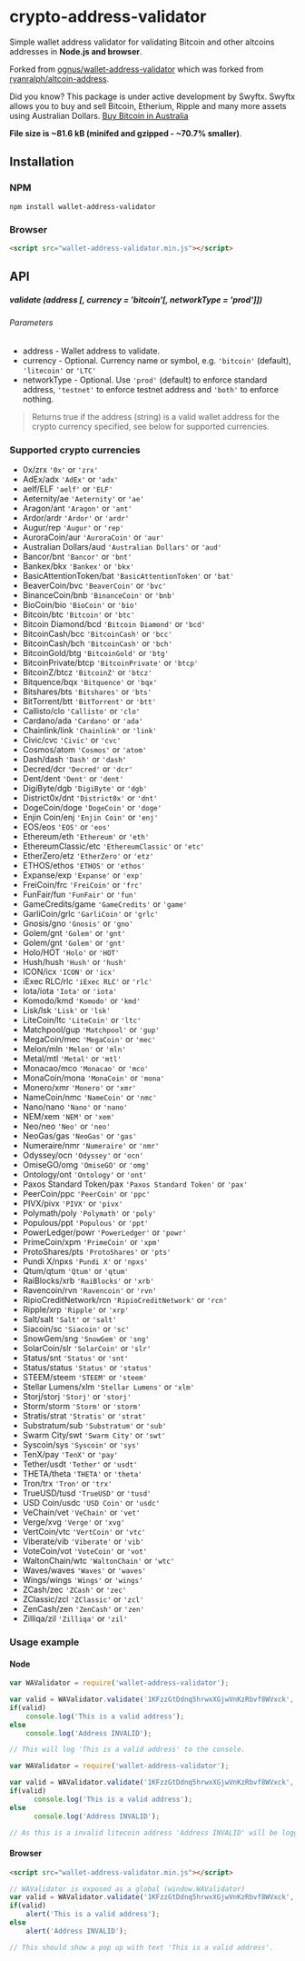 # crypto-address-validator
Simple wallet address validator for validating Bitcoin and other altcoins addresses in **Node.js and browser**.

Forked from [ognus/wallet-address-validator](https://github.com/ognus/wallet-address-validator) which was forked from [ryanralph/altcoin-address](https://github.com/ryanralph/altcoin-address).

Did you know? This package is under active development by Swyftx. Swyftx allows you to buy and sell Bitcoin, Etherium, Ripple and many more assets using Australian Dollars. [Buy Bitcoin in Australia](https://swyftx.com.au)

**File size is ~81.6 kB (minifed and gzipped - ~70.7% smaller)**.

## Installation

### NPM
```
npm install wallet-address-validator
```

### Browser
```html
<script src="wallet-address-validator.min.js"></script>
```

## API

##### validate (address [, currency = 'bitcoin'[, networkType = 'prod']])

###### Parameters
* address - Wallet address to validate.
* currency - Optional. Currency name or symbol, e.g. `'bitcoin'` (default), `'litecoin'` or `'LTC'`
* networkType - Optional. Use `'prod'` (default) to enforce standard address, `'testnet'` to enforce testnet address and `'both'` to enforce nothing.

> Returns true if the address (string) is a valid wallet address for the crypto currency specified, see below for supported currencies.

### Supported crypto currencies

* 0x/zrx `'0x'` or `'zrx'`
* AdEx/adx `'AdEx'` or `'adx'`
* aelf/ELF `'aelf'` or `'ELF'`
* Aeternity/ae `'Aeternity'` or `'ae'`
* Aragon/ant `'Aragon'` or `'ant'`
* Ardor/ardr `'Ardor'` or `'ardr'`
* Augur/rep `'Augur'` or `'rep'`
* AuroraCoin/aur `'AuroraCoin'` or `'aur'`
* Australian Dollars/aud `'Australian Dollars'` or `'aud'`
* Bancor/bnt `'Bancor'` or `'bnt'`
* Bankex/bkx `'Bankex'` or `'bkx'`
* BasicAttentionToken/bat `'BasicAttentionToken'` or `'bat'`
* BeaverCoin/bvc `'BeaverCoin'` or `'bvc'`
* BinanceCoin/bnb `'BinanceCoin'` or `'bnb'`
* BioCoin/bio `'BioCoin'` or `'bio'`
* Bitcoin/btc `'Bitcoin'` or `'btc'`
* Bitcoin Diamond/bcd `'Bitcoin Diamond'` or `'bcd'`
* BitcoinCash/bcc `'BitcoinCash'` or `'bcc'`
* BitcoinCash/bch `'BitcoinCash'` or `'bch'`
* BitcoinGold/btg `'BitcoinGold'` or `'btg'`
* BitcoinPrivate/btcp `'BitcoinPrivate'` or `'btcp'`
* BitcoinZ/btcz `'BitcoinZ'` or `'btcz'`
* Bitquence/bqx `'Bitquence'` or `'bqx'`
* Bitshares/bts `'Bitshares'` or `'bts'`
* BitTorrent/btt `'BitTorrent'` or `'btt'`
* Callisto/clo `'Callisto'` or `'clo'`
* Cardano/ada `'Cardano'` or `'ada'`
* Chainlink/link `'Chainlink'` or `'link'`
* Civic/cvc `'Civic'` or `'cvc'`
* Cosmos/atom `'Cosmos'` or `'atom'`
* Dash/dash `'Dash'` or `'dash'`
* Decred/dcr `'Decred'` or `'dcr'`
* Dent/dent `'Dent'` or `'dent'`
* DigiByte/dgb `'DigiByte'` or `'dgb'`
* District0x/dnt `'District0x'` or `'dnt'`
* DogeCoin/doge `'DogeCoin'` or `'doge'`
* Enjin Coin/enj `'Enjin Coin'` or `'enj'`
* EOS/eos `'EOS'` or `'eos'`
* Ethereum/eth `'Ethereum'` or `'eth'`
* EthereumClassic/etc `'EthereumClassic'` or `'etc'`
* EtherZero/etz `'EtherZero'` or `'etz'`
* ETHOS/ethos `'ETHOS'` or `'ethos'`
* Expanse/exp `'Expanse'` or `'exp'`
* FreiCoin/frc `'FreiCoin'` or `'frc'`
* FunFair/fun `'FunFair'` or `'fun'`
* GameCredits/game `'GameCredits'` or `'game'`
* GarliCoin/grlc `'GarliCoin'` or `'grlc'`
* Gnosis/gno `'Gnosis'` or `'gno'`
* Golem/gnt `'Golem'` or `'gnt'`
* Golem/gnt `'Golem'` or `'gnt'`
* Holo/HOT `'Holo'` or `'HOT'`
* Hush/hush `'Hush'` or `'hush'`
* ICON/icx `'ICON'` or `'icx'`
* iExec RLC/rlc `'iExec RLC'` or `'rlc'`
* Iota/iota `'Iota'` or `'iota'`
* Komodo/kmd `'Komodo'` or `'kmd'`
* Lisk/lsk `'Lisk'` or `'lsk'`
* LiteCoin/ltc `'LiteCoin'` or `'ltc'`
* Matchpool/gup `'Matchpool'` or `'gup'`
* MegaCoin/mec `'MegaCoin'` or `'mec'`
* Melon/mln `'Melon'` or `'mln'`
* Metal/mtl `'Metal'` or `'mtl'`
* Monacao/mco `'Monacao'` or `'mco'`
* MonaCoin/mona `'MonaCoin'` or `'mona'`
* Monero/xmr `'Monero'` or `'xmr'`
* NameCoin/nmc `'NameCoin'` or `'nmc'`
* Nano/nano `'Nano'` or `'nano'`
* NEM/xem `'NEM'` or `'xem'`
* Neo/neo `'Neo'` or `'neo'`
* NeoGas/gas `'NeoGas'` or `'gas'`
* Numeraire/nmr `'Numeraire'` or `'nmr'`
* Odyssey/ocn `'Odyssey'` or `'ocn'`
* OmiseGO/omg `'OmiseGO'` or `'omg'`
* Ontology/ont `'Ontology'` or `'ont'`
* Paxos Standard Token/pax `'Paxos Standard Token'` or `'pax'`
* PeerCoin/ppc `'PeerCoin'` or `'ppc'`
* PIVX/pivx `'PIVX'` or `'pivx'`
* Polymath/poly `'Polymath'` or `'poly'`
* Populous/ppt `'Populous'` or `'ppt'`
* PowerLedger/powr `'PowerLedger'` or `'powr'`
* PrimeCoin/xpm `'PrimeCoin'` or `'xpm'`
* ProtoShares/pts `'ProtoShares'` or `'pts'`
* Pundi X/npxs `'Pundi X'` or `'npxs'`
* Qtum/qtum `'Qtum'` or `'qtum'`
* RaiBlocks/xrb `'RaiBlocks'` or `'xrb'`
* Ravencoin/rvn `'Ravencoin'` or `'rvn'`
* RipioCreditNetwork/rcn `'RipioCreditNetwork'` or `'rcn'`
* Ripple/xrp `'Ripple'` or `'xrp'`
* Salt/salt `'Salt'` or `'salt'`
* Siacoin/sc `'Siacoin'` or `'sc'`
* SnowGem/sng `'SnowGem'` or `'sng'`
* SolarCoin/slr `'SolarCoin'` or `'slr'`
* Status/snt `'Status'` or `'snt'`
* Status/status `'Status'` or `'status'`
* STEEM/steem `'STEEM'` or `'steem'`
* Stellar Lumens/xlm `'Stellar Lumens'` or `'xlm'`
* Storj/storj `'Storj'` or `'storj'`
* Storm/storm `'Storm'` or `'storm'`
* Stratis/strat `'Stratis'` or `'strat'`
* Substratum/sub `'Substratum'` or `'sub'`
* Swarm City/swt `'Swarm City'` or `'swt'`
* Syscoin/sys `'Syscoin'` or `'sys'`
* TenX/pay `'TenX'` or `'pay'`
* Tether/usdt `'Tether'` or `'usdt'`
* THETA/theta `'THETA'` or `'theta'`
* Tron/trx `'Tron'` or `'trx'`
* TrueUSD/tusd `'TrueUSD'` or `'tusd'`
* USD Coin/usdc `'USD Coin'` or `'usdc'`
* VeChain/vet `'VeChain'` or `'vet'`
* Verge/xvg `'Verge'` or `'xvg'`
* VertCoin/vtc `'VertCoin'` or `'vtc'`
* Viberate/vib `'Viberate'` or `'vib'`
* VoteCoin/vot `'VoteCoin'` or `'vot'`
* WaltonChain/wtc `'WaltonChain'` or `'wtc'`
* Waves/waves `'Waves'` or `'waves'`
* Wings/wings `'Wings'` or `'wings'`
* ZCash/zec `'ZCash'` or `'zec'`
* ZClassic/zcl `'ZClassic'` or `'zcl'`
* ZenCash/zen `'ZenCash'` or `'zen'`
* Zilliqa/zil `'Zilliqa'` or `'zil'`

### Usage example

#### Node
```javascript
var WAValidator = require('wallet-address-validator');

var valid = WAValidator.validate('1KFzzGtDdnq5hrwxXGjwVnKzRbvf8WVxck', 'BTC');
if(valid)
	console.log('This is a valid address');
else
	console.log('Address INVALID');

// This will log 'This is a valid address' to the console.
```

```javascript
var WAValidator = require('wallet-address-validator');

var valid = WAValidator.validate('1KFzzGtDdnq5hrwxXGjwVnKzRbvf8WVxck', 'litecoin', 'testnet');
if(valid)
      console.log('This is a valid address');
else
      console.log('Address INVALID');

// As this is a invalid litecoin address 'Address INVALID' will be logged to console.
```

#### Browser
```html
<script src="wallet-address-validator.min.js"></script>
```

```javascript
// WAValidator is exposed as a global (window.WAValidator)
var valid = WAValidator.validate('1KFzzGtDdnq5hrwxXGjwVnKzRbvf8WVxck', 'bitcoin');
if(valid)
    alert('This is a valid address');
else
    alert('Address INVALID');

// This should show a pop up with text 'This is a valid address'.
```
